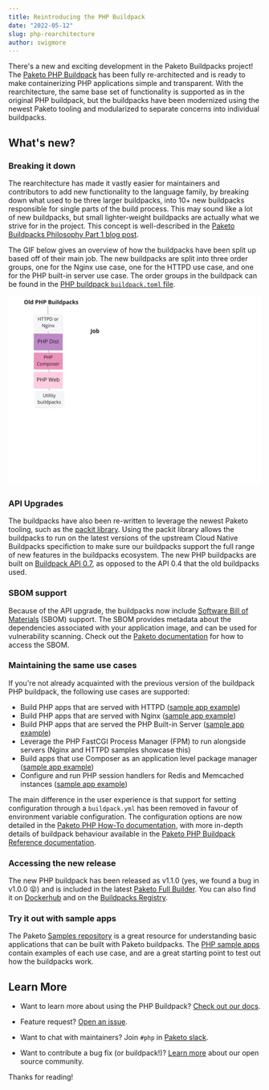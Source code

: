 ```yaml
---
title: Reintroducing the PHP Buildpack
date: "2022-05-12"
slug: php-rearchitecture
author: swigmore
---
```


There's a new and exciting development in the Paketo Buildpacks project! The
[Paketo PHP Buildpack](https://github.com/paketo-buildpacks/php) has been fully
re-architected and is ready to make containerizing PHP applications simple and
transparent. With the rearchitecture, the same base set of functionality is
supported as in the original PHP buildpack, but the buildpacks have been
modernized using the newest Paketo tooling and modularized to separate concerns
into individual buildpacks.

## What's new?

### Breaking it down
The rearchitecture has made it vastly easier for maintainers and contributors
to add new functionality to the language family, by breaking down
what used to be three larger buildpacks, into 10+ new buildpacks responsible
for single parts of the build process. This may sound like a lot of new
buildpacks, but small lighter-weight buildpacks are actually what we strive
for in the project. This concept is well-described in the [Paketo Buildpacks
Philosophy Part 1 blog
post](https://blog.paketo.io/posts/buildpack-philosophy-part-1/).

The GIF below gives an overview of how the buildpacks have been split up based
off of their main job. The new buildpacks are split into three order groups,
one for the Nginx use case, one for the HTTPD use case, and one for the PHP
built-in server use case. The order groups in the buildpack can be found in the
[PHP buildpack `buildpack.toml`
file](https://github.com/paketo-buildpacks/php/blob/main/buildpack.toml).

![Rewrite GIF](/images/posts/0009/rewrite.gif)


### API Upgrades
The buildpacks have also been re-written to leverage the newest Paketo
tooling, such as the [packit
library](https://github.com/paketo-buildpacks/packit). Using the packit library
allows the buildpacks to run on the latest versions of the upstream Cloud
Native Buildpacks specifiction to make sure our buildpacks support the full
range of new features in the buildpacks ecosystem. The new PHP buildpacks are
built on [Buildpack API
0.7](https://github.com/buildpacks/spec/blob/buildpack/v0.7/buildpack.md), as
opposed to the API 0.4 that the old buildpacks used.

### SBOM support
Because of the API upgrade, the buildpacks now include [Software Bill of
Materials](https://paketo.io/docs/concepts/sbom/) (SBOM) support. The SBOM
provides metadata about the dependencies associated with your application
image, and can be used for vulnerability scanning. Check out the [Paketo
documentation](https://paketo.io/docs/howto/sbom/) for how to access the SBOM.

### Maintaining the same use cases
If you're not already acquainted with the previous version of the buildpack PHP
buildpack, the following use cases are supported:

*  Build PHP apps that are served with HTTPD ([sample app example](https://github.com/paketo-buildpacks/samples/tree/main/php/httpd))
*  Build PHP apps that are served with Nginx ([sample app example](https://github.com/paketo-buildpacks/samples/tree/main/php/nginx))
*  Build PHP apps that are served the PHP Built-in Server ([sample app example](https://github.com/paketo-buildpacks/samples/tree/main/php/builtin-server))
*  Leverage the PHP FastCGI Process Manager (FPM) to run alongside servers (Nginx and HTTPD samples showcase this)
*  Build apps that use Composer as an application level package manager ([sample app example](https://github.com/paketo-buildpacks/samples/tree/main/php/composer))
*  Configure and run PHP session handlers for Redis and Memcached instances ([sample app example](https://github.com/paketo-buildpacks/samples/tree/main/php/memcached_session_handler))

The main difference in the user experience is that support for setting
configuration through a `buildpack.yml` has been removed in favour of
environment variable configuration. The configuration options are now detailed
in the [Paketo PHP How-To documentation](https://paketo.io/docs/howto/php/),
with more in-depth details of buildpack behaviour available in the [Paketo PHP
Buildpack Reference
documentation](https://paketo.io/docs/reference/php-reference/).

### Accessing the new release
The new PHP buildpack has been released as v1.1.0 (yes, we found a bug in
v1.0.0 😝) and is included in the latest [Paketo Full
Builder](https://github.com/paketo-buildpacks/full-builder/releases/tag/v0.2.63).
You can also find it on
[Dockerhub](https://hub.docker.com/r/paketobuildpacks/php) and on the
[Buildpacks
Registry](http://registry.buildpacks.io/buildpacks/paketo-buildpacks/php).

### Try it out with sample apps

The Paketo [Samples repository](https://github.com/paketo-buildpacks/samples) is
a great resource for understanding basic applications that can be built with
Paketo buildpacks. The [PHP sample
apps](https://github.com/paketo-buildpacks/samples/tree/main/php) contain
examples of each use case, and are a great starting point to test out how the
buildpacks work.

## Learn More
* Want to learn more about using the PHP Buildpack? [Check out our
docs](https://paketo.io/docs/reference/php-reference/).

* Feature request? [Open an
issue](https://github.com/paketo-buildpacks/php/issues).

* Want to chat with maintainers? Join
`#php` in [Paketo slack](https://slack.paketo.io/).

* Want to contribute a bug fix (or buildpack!)? [Learn
  more](https://github.com/paketo-buildpacks/community) about our open source
  community.

Thanks for reading!
